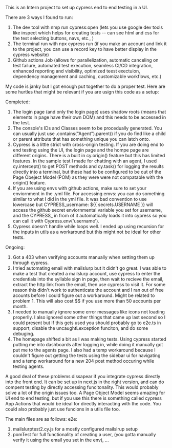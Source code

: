 This is an Intern project to set up cypress end to end testing in a UI.

There are 3 ways I found to run: 
1. The dev tool with nmp run cypress:open (lets you use google dev tools like inspect which helps for creating tests -- can see html and css for the test selecting buttons, navs, etc., )
2. The terminal run with npx cypress run (if you make an account and link it to the project, you can use a record key to have better display in the cypress website)
3. Github actions Job (allows for parallelization, automatic canceling on test failure, automated test execution, seamless CI/CD integration, enhanced reporting and visibility, optimized teest exectuion, dependency management and caching, customizable workflows, etc.)

My code is janky but I got enough put together to do a proper test. Here are some hurtles that might be relevant if you are usign this code as a setup: 

Completed: 
1. The login page (and only the login page) uses shadow roots (means that elements in page have their own DOM) and this needs to be accessed in the test.
2. The console's IDs and Classes seem to be procedually generated. You can usually just use .contains("Agent").parent() if you do find like a child or parent attribute that has something unique you can latch onto.
3. Cypress is a little strict with cross-origin testing. If you are doing end to end testing using the UI, the login page and the hompe page are different origins. There is a built in cy.origin() feature but this has limited features. In the sample test I made for chatting with an agent, I used cy.intercept() to get POST methods and cy.task() for logging the results directly into a terminal, but these had to be configured to be out of the Page Obeject Model (POM) as they were were not compatable with the origin() feature.
4. If you are using envs with github actions, make sure to set your enviornment in the .yml file. For accessing emvs: you can do something similar to what I did in the yml file. It was bad convention to use lowercase but CYPRESS_username: ${{ secrets.USERNAME }} will access the github secret enviornmental variable you set for username, and the CYPRESS_ in from of it automatically loads it into cypress so you can call it with Cypress.env('username').
5. Cypress doesn't handle while loops well. I ended up using recursion for the inputs in utils as a workaround but this might not be ideal for other tests. 

Ongoing: 
1. Got a 403 when verifying accounts manually when setting them up through cypress.  
2. I tried automating email with mailslurp but it didn't go great. I was able to make a test that created a mailslurp account, use cypress to enter the credentials into the syllable sign in page, then wait to recieve the email, extract the http link from the email, then use cypress to visit it. For some reason this didn't work to authenticate the account and I ran out of free acounts before I could figure out a workaround. Might be related to problem 1. This will also cost $$ if you use more than 50 accounts per month. 
3. I needed to manually ignore some error messages like icons not loading properlly. I also ignored some other things that came up last second so I could present but If this gets used you should probably go to e2e.ts in support, disable the uncaughtLexception funciton, and do some debuging.
4. The homepage shifted a bit as I was making tests. Using cypress started putting me into dashboards after logging in, while doing it manually got put me to the agents page. I also had a temp workaround because I couldn't figure out getting the tests using the sidebar ui for navigating and a temp workaround for a new 204 post method occuring while testing agents. 

A good deal of these problems dissapear if you integrate cypress directly into the front end. It can be set up in next.js in the right version, and can do compent testing by directly accessing funcitonality. This would probably solve a lot of the origin issues too. A Page Object Model seems amazing for UI end to end testing, but if you use this there is something called cypress App Actions that would be ideal for directly interacting with the code. You could also probably just use funcions in a utils file too.

The main files are as follows: 
e2e: 
1. mailslurptest2.cy.js for a mostly configured mailslrup setup
2. pomTest for full functionality of creating a user, (you gotta manually verify it using the email you set in the env), ...
